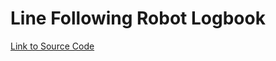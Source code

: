 # Line Following Robot Logbook

[Link to Source Code](https://github.com/BSilver07/spi-camera-pic18f)

